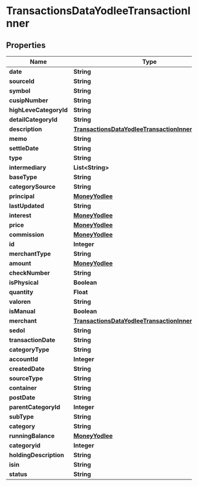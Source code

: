

# TransactionsDataYodleeTransactionInner


## Properties

| Name | Type | Description | Notes |
|------------ | ------------- | ------------- | -------------|
|**date** | **String** |  |  [optional] |
|**sourceId** | **String** |  |  [optional] |
|**symbol** | **String** |  |  [optional] |
|**cusipNumber** | **String** |  |  [optional] |
|**highLeveCategoryId** | **String** |  |  [optional] |
|**detailCategoryId** | **String** |  |  [optional] |
|**description** | [**TransactionsDataYodleeTransactionInnerDescription**](TransactionsDataYodleeTransactionInnerDescription.md) |  |  [optional] |
|**memo** | **String** |  |  [optional] |
|**settleDate** | **String** |  |  [optional] |
|**type** | **String** |  |  [optional] |
|**intermediary** | **List&lt;String&gt;** |  |  [optional] |
|**baseType** | **String** |  |  [optional] |
|**categorySource** | **String** |  |  [optional] |
|**principal** | [**MoneyYodlee**](MoneyYodlee.md) |  |  [optional] |
|**lastUpdated** | **String** |  |  [optional] |
|**interest** | [**MoneyYodlee**](MoneyYodlee.md) |  |  [optional] |
|**price** | [**MoneyYodlee**](MoneyYodlee.md) |  |  [optional] |
|**commission** | [**MoneyYodlee**](MoneyYodlee.md) |  |  [optional] |
|**id** | **Integer** |  |  [optional] |
|**merchantType** | **String** |  |  [optional] |
|**amount** | [**MoneyYodlee**](MoneyYodlee.md) |  |  [optional] |
|**checkNumber** | **String** |  |  [optional] |
|**isPhysical** | **Boolean** |  |  [optional] |
|**quantity** | **Float** |  |  [optional] |
|**valoren** | **String** |  |  [optional] |
|**isManual** | **Boolean** |  |  [optional] |
|**merchant** | [**TransactionsDataYodleeTransactionInnerMerchant**](TransactionsDataYodleeTransactionInnerMerchant.md) |  |  [optional] |
|**sedol** | **String** |  |  [optional] |
|**transactionDate** | **String** |  |  [optional] |
|**categoryType** | **String** |  |  [optional] |
|**accountId** | **Integer** |  |  [optional] |
|**createdDate** | **String** |  |  [optional] |
|**sourceType** | **String** |  |  [optional] |
|**container** | **String** |  |  [optional] |
|**postDate** | **String** |  |  [optional] |
|**parentCategoryId** | **Integer** |  |  [optional] |
|**subType** | **String** |  |  [optional] |
|**category** | **String** |  |  [optional] |
|**runningBalance** | [**MoneyYodlee**](MoneyYodlee.md) |  |  [optional] |
|**categoryid** | **Integer** |  |  [optional] |
|**holdingDescription** | **String** |  |  [optional] |
|**isin** | **String** |  |  [optional] |
|**status** | **String** |  |  [optional] |




